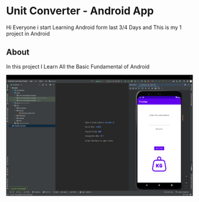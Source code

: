 # Unit Converter - Android App

Hi Everyone i start Learning Android form last 3/4 Days and This is my 1 project in Android


## About
In this project I Learn All the Basic Fundamental
of Android 

![Logo](./app/src/main/res/drawable/ss.png)





